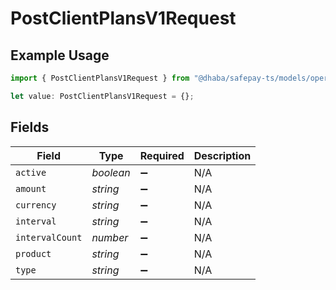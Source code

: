 # PostClientPlansV1Request

## Example Usage

```typescript
import { PostClientPlansV1Request } from "@dhaba/safepay-ts/models/operations";

let value: PostClientPlansV1Request = {};
```

## Fields

| Field              | Type               | Required           | Description        |
| ------------------ | ------------------ | ------------------ | ------------------ |
| `active`           | *boolean*          | :heavy_minus_sign: | N/A                |
| `amount`           | *string*           | :heavy_minus_sign: | N/A                |
| `currency`         | *string*           | :heavy_minus_sign: | N/A                |
| `interval`         | *string*           | :heavy_minus_sign: | N/A                |
| `intervalCount`    | *number*           | :heavy_minus_sign: | N/A                |
| `product`          | *string*           | :heavy_minus_sign: | N/A                |
| `type`             | *string*           | :heavy_minus_sign: | N/A                |